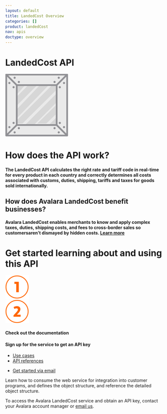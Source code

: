 ```yaml
---
layout: default
title: LandedCost Overview
categories: []
product: landedCost
nav: apis
doctype: overview
---
```

<div class="row bg-map padding-bottom">
  <div class="col-sm-8 col-sm-offset-2 text-center ">
    <h1 class="h1p">LandedCost API</h1>
    <img src="/images/devdot/DevDot_ShippingCrateGrey.svg" width="200" />
  </div>
</div>
<div class="row border-top padding-top padding-bottom">
  <div class="col-sm-8 col-sm-offset-2 text-center">
    <h1 class="h1p">How does the API work?</h1>
    <h4 class="text-left">The LandedCost API calculates the right rate and tariff code in real-time for every
        product in each country and correctly determines all costs associated with customs,
        duties, shipping, tariffs and taxes for goods sold internationally. 
    </h4>
     <h2>How does Avalara LandedCost benefit businesses?</h2>
     <h4 class="text-left">Avalara LandedCost enables merchants to know and apply complex taxes, duties,
        shipping costs, and fees to cross-border sales so customersaren’t dismayed by hidden
        costs. <a href="https://www.avalara.com/landedcost">Learn more</a>
     </h4>
  </div>
</div>
<div class="row border-top padding-top padding-bottom">
  <div class="col-sm-8 col-sm-offset-2 text-center">
    <h1 class="h1p">Get started learning about and using this API</h1>
    <div class="row">
        <div class="col-sm-3 col-sm-offset-2">
            <img src="/images/devdot/DevDotSvgGAssets_One.svg" height="75">
        </div>
        <div class="col-sm-3 col-sm-offset-2">
            <img src="/images/devdot/DevDotSvgGAssets_Two.svg" height="75">
        </div>
    </div>
    <div class="row">
        <div class="col-sm-3 col-sm-offset-2">
            <h4>Check out the documentation</h4>
        </div>
        <div class="col-sm-3 col-sm-offset-2">
            <h4>Sign up for the service to get an API key</h4>
        </div>
    </div>
    <div class="row padding-top">
        <div class="col-sm-3 col-sm-offset-2">
            <ul class="pipe">
                <li><a href="#">Use cases</a></li>
                <li><a href="api-reference/v3">API references</a></li>
            </ul>
        </div>
        <div class="col-sm-3 col-sm-offset-2">
            <ul class="pipe">
                <li><a href="mailto:landedcost-support@avalara.com">Get started via email</a></li>
            </ul>
        </div>
    </div>
    <div class="row padding-top">
        <div class="col-sm-3 col-sm-offset-2">
            <p class="text-left">Learn how to consume the web service for
               integration into customer programs, and defines
               the object structure, and reference the detailed
               object structure.
            </p>
        </div>
        <div class="col-sm-3 col-sm-offset-2">
            <p class="text-left">To access the Avalara LandedCost service
               and obtain an API key, contact your Avalara
               account manager or <a href="mailto:landedcost-support@avalara.com">email us</a>.
            </p>
        </div>
    </div>
  </div>
</div>
